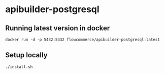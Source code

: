 # apibuilder-postgresql

## Running latest version in docker

    docker run -d -p 5432:5432 flowcommerce/apibuilder-postgresql:latest

## Setup locally

    ./install.sh
